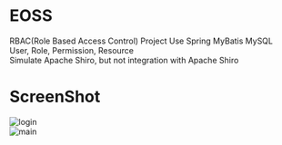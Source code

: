 # EOSS
RBAC(Role Based Access Control) Project Use Spring MyBatis MySQL  
User, Role, Permission, Resource  
Simulate Apache Shiro, but not integration with Apache Shiro

# ScreenShot  
![login](https://github.com/jelly-liu/EOSS/blob/master/screen_shot_login.png "login")  
![main](https://github.com/jelly-liu/EOSS/blob/master/screen_shot_main.png "main")  
